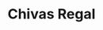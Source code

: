 ---
title: 'Chivas Regal'
type: 'Blended Scotch'
description: 'Lorem ipsum dolor sit amet consectetur adipisicing elit. Obcaecati sint cumque voluptatem cupiditate odit corporis.'
price: 29
---